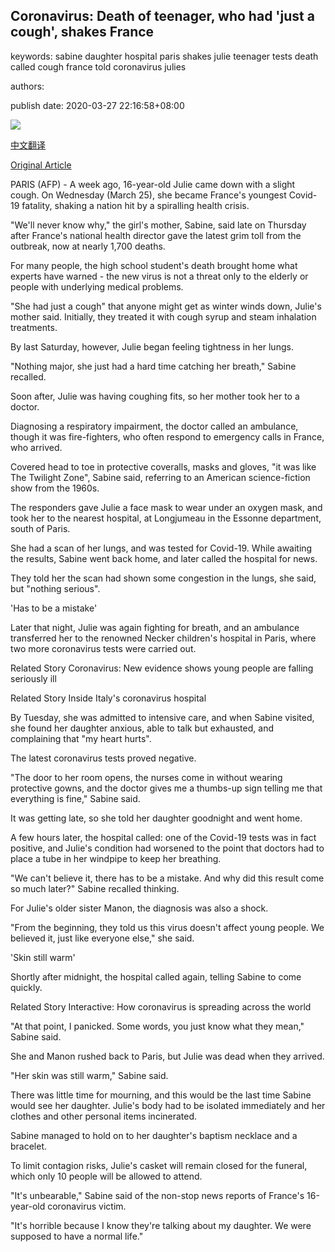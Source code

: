## Coronavirus: Death of teenager, who had 'just a cough', shakes France

keywords: sabine daughter hospital paris shakes julie teenager tests death called cough france told coronavirus julies

authors: 

publish date: 2020-03-27 22:16:58+08:00

![](https://www.straitstimes.com/sites/default/files/styles/x_large/public/articles/2020/03/28/nz_parisjog_280348.jpg?itok=EV2enq7_)

[中文翻译](Coronavirus%3A%20Death%20of%20teenager%2C%20who%20had%20%27just%20a%20cough%27%2C%20shakes%20France_zh.md)

[Original Article](https://www.straitstimes.com/world/europe/she-just-had-a-cough-teenagers-coronavirus-death-shakes-france)

PARIS (AFP) - A week ago, 16-year-old Julie came down with a slight cough. On Wednesday (March 25), she became France's youngest Covid-19 fatality, shaking a nation hit by a spiralling health crisis.

"We'll never know why," the girl's mother, Sabine, said late on Thursday after France's national health director gave the latest grim toll from the outbreak, now at nearly 1,700 deaths.

For many people, the high school student's death brought home what experts have warned - the new virus is not a threat only to the elderly or people with underlying medical problems.

"She had just a cough" that anyone might get as winter winds down, Julie's mother said. Initially, they treated it with cough syrup and steam inhalation treatments.

By last Saturday, however, Julie began feeling tightness in her lungs.

"Nothing major, she just had a hard time catching her breath," Sabine recalled.

Soon after, Julie was having coughing fits, so her mother took her to a doctor.

Diagnosing a respiratory impairment, the doctor called an ambulance, though it was fire-fighters, who often respond to emergency calls in France, who arrived.

Covered head to toe in protective coveralls, masks and gloves, "it was like The Twilight Zone", Sabine said, referring to an American science-fiction show from the 1960s.

The responders gave Julie a face mask to wear under an oxygen mask, and took her to the nearest hospital, at Longjumeau in the Essonne department, south of Paris.

She had a scan of her lungs, and was tested for Covid-19. While awaiting the results, Sabine went back home, and later called the hospital for news.

They told her the scan had shown some congestion in the lungs, she said, but "nothing serious".

'Has to be a mistake'

Later that night, Julie was again fighting for breath, and an ambulance transferred her to the renowned Necker children's hospital in Paris, where two more coronavirus tests were carried out.

Related Story Coronavirus: New evidence shows young people are falling seriously ill

Related Story Inside Italy's coronavirus hospital

By Tuesday, she was admitted to intensive care, and when Sabine visited, she found her daughter anxious, able to talk but exhausted, and complaining that "my heart hurts".

The latest coronavirus tests proved negative.

"The door to her room opens, the nurses come in without wearing protective gowns, and the doctor gives me a thumbs-up sign telling me that everything is fine," Sabine said.

It was getting late, so she told her daughter goodnight and went home.

A few hours later, the hospital called: one of the Covid-19 tests was in fact positive, and Julie's condition had worsened to the point that doctors had to place a tube in her windpipe to keep her breathing.

"We can't believe it, there has to be a mistake. And why did this result come so much later?" Sabine recalled thinking.

For Julie's older sister Manon, the diagnosis was also a shock.

"From the beginning, they told us this virus doesn't affect young people. We believed it, just like everyone else," she said.

'Skin still warm'

Shortly after midnight, the hospital called again, telling Sabine to come quickly.

Related Story Interactive: How coronavirus is spreading across the world

"At that point, I panicked. Some words, you just know what they mean," Sabine said.

She and Manon rushed back to Paris, but Julie was dead when they arrived.

"Her skin was still warm," Sabine said.

There was little time for mourning, and this would be the last time Sabine would see her daughter. Julie's body had to be isolated immediately and her clothes and other personal items incinerated.

Sabine managed to hold on to her daughter's baptism necklace and a bracelet.

To limit contagion risks, Julie's casket will remain closed for the funeral, which only 10 people will be allowed to attend.

"It's unbearable," Sabine said of the non-stop news reports of France's 16-year-old coronavirus victim.

"It's horrible because I know they're talking about my daughter. We were supposed to have a normal life."